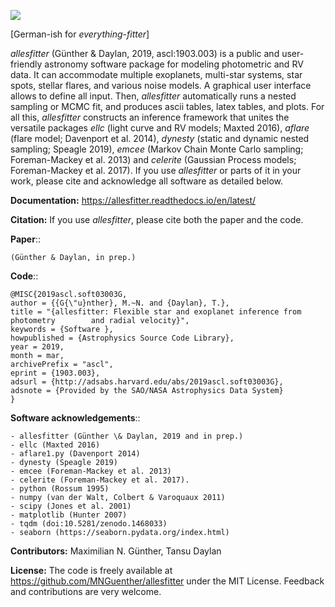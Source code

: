 ![](docs/source/_static/images/promo.gif)

[German-ish for *everything-fitter*]

*allesfitter* (Günther & Daylan, 2019, ascl:1903.003) is a public and user-friendly astronomy software package for modeling photometric and RV data. It can accommodate multiple exoplanets, multi-star systems, star spots, stellar flares, and various noise models. A graphical user interface allows to define all input. Then, *allesfitter* automatically runs a nested sampling or MCMC fit, and produces ascii tables, latex tables, and plots. For all this, *allesfitter* constructs an inference framework that unites the versatile packages *ellc* (light curve and RV models; Maxted 2016), *aflare* (flare model; Davenport et al. 2014), *dynesty* (static and dynamic nested sampling; Speagle 2019), *emcee* (Markov Chain Monte Carlo sampling; Foreman-Mackey et al. 2013) and *celerite* (Gaussian Process models; Foreman-Mackey et al. 2017). 
If you use *allesfitter* or parts of it in your work, please cite and acknowledge all software as detailed below.

**Documentation:**
https://allesfitter.readthedocs.io/en/latest/

**Citation:** If you use *allesfitter*, please cite both the paper and the code.

**Paper**::

	(Günther & Daylan, in prep.)

**Code**::

	@MISC{2019ascl.soft03003G,
	author = {{G{\"u}nther}, M.~N. and {Daylan}, T.},
	title = "{allesfitter: Flexible star and exoplanet inference from photometry 		and radial velocity}",
	keywords = {Software },
	howpublished = {Astrophysics Source Code Library},
	year = 2019,
	month = mar,
	archivePrefix = "ascl",
	eprint = {1903.003},
	adsurl = {http://adsabs.harvard.edu/abs/2019ascl.soft03003G},
	adsnote = {Provided by the SAO/NASA Astrophysics Data System}
	}

**Software acknowledgements**::

	- allesfitter (Günther \& Daylan, 2019 and in prep.)
	- ellc (Maxted 2016)
	- aflare1.py (Davenport 2014)
	- dynesty (Speagle 2019)
	- emcee (Foreman-Mackey et al. 2013) 
	- celerite (Foreman-Mackey et al. 2017). 
	- python (Rossum 1995)
	- numpy (van der Walt, Colbert & Varoquaux 2011)
	- scipy (Jones et al. 2001)
	- matplotlib (Hunter 2007)
	- tqdm (doi:10.5281/zenodo.1468033)
	- seaborn (https://seaborn.pydata.org/index.html)

**Contributors:** 
Maximilian N. Günther, Tansu Daylan

**License:** 
The code is freely available at https://github.com/MNGuenther/allesfitter under the MIT License. Feedback and contributions are very welcome.
